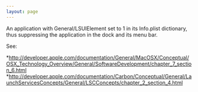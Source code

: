 ```yaml
---
layout: page
---
```


An application with General/LSUIElement set to 1 in its Info.plist dictionary, thus suppressing the application in the dock and its menu bar.

See:

*http://developer.apple.com/documentation/General/MacOSX/Conceptual/OSX_Technology_Overview/General/SoftwareDevelopment/chapter_7_section_6.html
*http://developer.apple.com/documentation/Carbon/Conceptual/General/LaunchServicesConcepts/General/LSCConcepts/chapter_2_section_4.html